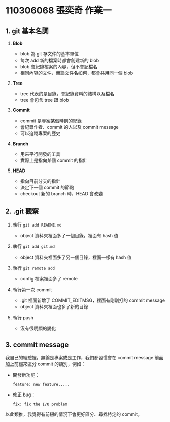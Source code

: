 # 110306068 張奕奇 作業一

## 1. git 基本名詞

1. **Blob**
   - blob 為 git 存文件的基本單位
   - 每次 add 新的檔案時都會創建新的 blob
   - blob 會紀錄檔案的內容，但不會記檔名
   - 相同內容的文件，無論文件名如何，都會共用同一個 blob

2. **Tree**
   - tree 代表的是目錄，會紀錄資料的結構以及檔名
   - tree 會包含 tree 跟 blob

3. **Commit**
   - commit 是專案某個時刻的紀錄
   - 會紀錄作者、commit 的人以及 commit message
   - 可以追蹤專案的歷史

4. **Branch**
   - 用來平行開發的工具
   - 實際上是指向某個 commit 的指針

5. **HEAD**
   - 指向目前分支的指針
   - 決定下一個 commit 的節點
   - checkout 新的 branch 時，HEAD 會改變

## 2. .git 觀察

1. 執行 `git add README.md`
   - object 資料夾裡面多了一個目錄，裡面有 hash 值

2. 執行 `git add git.md`
   - object 資料夾裡面多了另一個目錄，裡面一樣有 hash 值

3. 執行 `git remote add`
   - config 檔案裡面多了 remote

4. 執行第一次 commit
   - .git 裡面新增了 COMMIT_EDITMSG，裡面有剛剛打的 commit message
   - object 資料夾裡面也多了新的目錄

5. 執行 push
   - 沒有很明顯的變化

## 3. commit message

我自己的經驗裡，無論是專案或是工作，我們都習慣會在 commit message 前面加上前綴來區分 commit 的類別，例如：

- 開發新功能：
  ```
  feature: new feature.....
  ```

- 修正 bug：
  ```
  fix: fix the I/O problem
  ```

以此類推，我覺得有前綴的情況下會更好區分、尋找特定的 commit。